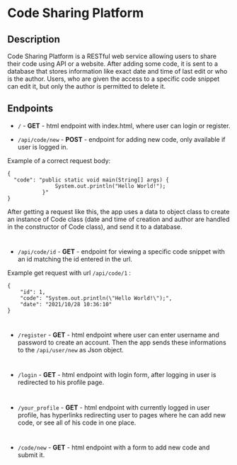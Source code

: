 # Code Sharing Platform

## Description
Code Sharing Platform is a RESTful web service allowing users to share their code using API or a website. After adding some code, it is sent to a database that stores information like exact date and time of last edit or who is the author. Users, who are given the access to a specific code snippet can edit it, but only the author is permitted to delete it.

## Endpoints

* `/` - **GET** - html endpoint  with index.html, where user can login or register.

* `/api/code/new` - **POST** - endpoint for adding new code, only available if user is logged in. 

 Example of a correct request body:

```
{
  "code": "public static void main(String[] args) {
               System.out.println("Hello World!");
           }"
}
```
After getting a request like this, the app uses a data to object class to create an instance of Code class (date and time of creation and author are handled in the constructor of Code class), and send it to a database.
#

* `/api/code/id` - **GET** - endpoint for viewing a specific code snippet with an id matching the id entered in the url.

Example get request with url `/api/code/1` :


```
{
    "id": 1,
    "code": "System.out.println(\"Hello World!\");",
    "date": "2021/10/28 10:36:10"
}
```
#

* `/register` - **GET** - html endpoint where user can enter username and password to create an account. Then the app sends these informations to the `/api/user/new` as Json object.

#

* `/login` - **GET** - html endpoint with login form, after logging in user is redirected to his profile page.

#

* `/your_profile` - **GET** - html endpoint with currently logged in user profile, has hyperlinks redirecting user to pages where he can add new code, or see all of his code in one place.

#

* `/code/new` - **GET** - html endpoint with a form to add new code and submit it.


